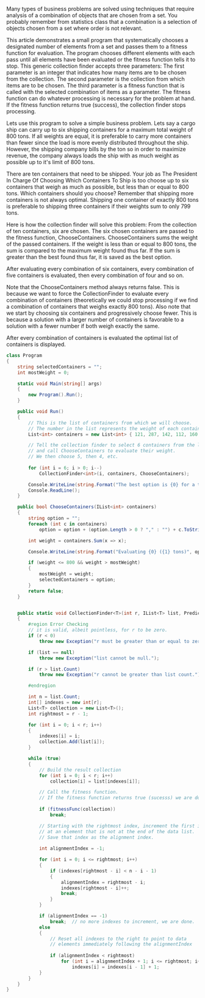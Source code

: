 ﻿<article>

Many types of business problems are solved using techniques that require analysis of a combination of objects that are chosen from a set.  You probably remember from statistics class that a combination is a selection of objects chosen from a set where order is not relevant.

This article demonstrates a small program that systematically chooses a designated number of elements from a set and passes them to a fitness function for evaluation.  The program chooses different elements with each pass until all elements have been evaluated or the fitness function tells it to stop.  This generic collection finder accepts three parameters:  The first parameter is an integer that indicates how many items are to be chosen from the collection.  The second parameter is the collection from which items are to be chosen.  The third parameter is a fitness function that is called with the selected combination of items as a parameter.  The fitness function can do whatever processing is necessary for the problem at hand.  If the fitness function returns true (success), the collection finder stops processing.

Lets use this program to solve a simple business problem. Lets say a cargo ship can carry up to six shipping containers for a maximum total weight of 800 tons.  If all weights are equal, it is preferable to carry more containers than fewer since the load is more evenly distributed throughout the ship.  However, the shipping company bills by the ton so in order to maximize revenue, the company always loads the ship with as much weight as possible up to it's limit of 800 tons.

There are ten containers that need to be shipped.  Your job as The President In Charge Of Choosing Which Containers To Ship is too choose up to six containers that weigh as much as possible, but less than or equal to 800 tons.  Which containers should you choose?  Remember that shipping more containers is not always optimal.  Shipping one container of exactly 800 tons is preferable to shipping three containers if their weights sum to only 799 tons.

Here is how the collection finder will solve this problem:  From the collection of ten containers, six are chosen.  The six chosen containers are passed to the fitness function, ChooseContainers.  ChooseContainers sums the weight of the passed containers.  If the weight is less than or equal to 800 tons, the sum is compared to the maximum weight found thus far.  If the sum is greater than the best found thus far, it is saved as the best option.


After evaluating every combination of six containers, every combination of five containers is evaluated, then every combination of four and so on.

Note that the ChooseContainers method always returns false.  This is because we want to force the CollectionFinder to evaluate every combination of containers (theoretically we could stop processing if we find a combination of containers that weighs exactly 800 tons).  Also note that we start by choosing six containers and progressively choose fewer.   This is because a solution with a larger number of containers is favorable to a solution with a fewer number if both weigh exactly the same.  


After every combination of containers is evaluated the optimal list of containers is displayed.

```C#
class Program
{
    string selectedContainers = "";
    int mostWeight = 0;

    static void Main(string[] args)
    {
        new Program().Run();
    }

    public void Run()
    {
        // This is the list of containers from which we will choose.  
        // The number in the list represents the weight of each container.
        List<int> containers = new List<int> { 121, 287, 142, 112, 160, 74, 186, 143, 168, 121 };

        // Tell the collection finder to select 6 containers from the list 
        // and call ChooseContainers to evaluate their weight.  
        // We then choose 5, then 4, etc.
            
        for (int i = 6; i > 0; i--)
            CollectionFinder<int>(i, containers, ChooseContainers);

        Console.WriteLine(string.Format("The best option is {0} for a total weight of {1} tons.", selectedContainers, mostWeight));
        Console.ReadLine();
    }

    public bool ChooseContainers(IList<int> containers)
    {
        string option = "";
        foreach (int c in containers)
            option = option + (option.Length > 0 ? "," : "") + c.ToString();

        int weight = containers.Sum(x => x);

        Console.WriteLine(string.Format("Evaluating {0} ({1} tons)", option, weight));

        if (weight <= 800 && weight > mostWeight)
        {
            mostWeight = weight;
            selectedContainers = option;
        }
        return false;
    }


    public static void CollectionFinder<T>(int r, IList<T> list, Predicate<IList<T>> fitnessFunc)
    {
        #region Error Checking
        // it is valid, albeit pointless, for r to be zero.
        if (r < 0)
            throw new Exception("r must be greater than or equal to zero.");

        if (list == null)
            throw new Exception("list cannot be null.");

        if (r > list.Count)
            throw new Exception("r cannot be greater than list count.");

        #endregion

        int n = list.Count;
        int[] indexes = new int[r];
        List<T> collection = new List<T>();
        int rightmost = r - 1;

        for (int i = 0; i < r; i++)
        {
            indexes[i] = i;
            collection.Add(list[i]);
        }

        while (true)
        {
            // Build the result collection
            for (int i = 0; i < r; i++)
                collection[i] = list[indexes[i]];

            // Call the fitness function.  
            // If the fitness function returns true (sucesss) we are done.
                
            if (fitnessFunc(collection))
                break;

            // Starting with the rightmost index, increment the first index that is pointing 
            // at an element that is not at the end of the data list.
            // Save that index as the alignment index. 
                
            int alignmentIndex = -1;

            for (int i = 0; i <= rightmost; i++)
            {
                if (indexes[rightmost - i] < n - i - 1)
                {
                    alignmentIndex = rightmost - i;
                    indexes[rightmost - i]++;
                    break;
                }
            }

            if (alignmentIndex == -1)
                break;  // no more indexes to increment, we are done.
            else
            {
                // Reset all indexes to the right to point to data 
                // elements immediately following the alignmentIndex 
                    
                if (alignmentIndex < rightmost)
                    for (int i = alignmentIndex + 1; i <= rightmost; i++)
                        indexes[i] = indexes[i - 1] + 1;
            }
        }
    }
}
```

</article>